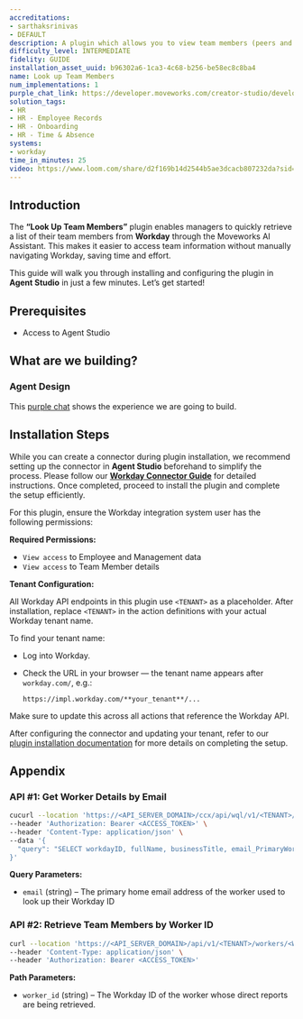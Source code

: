 ```yaml
---
accreditations:
- sarthaksrinivas
- DEFAULT
description: A plugin which allows you to view team members (peers and delegates).
difficulty_level: INTERMEDIATE
fidelity: GUIDE
installation_asset_uuid: b96302a6-1ca3-4c68-b256-be58ec8c8ba4
name: Look up Team Members
num_implementations: 1
purple_chat_link: https://developer.moveworks.com/creator-studio/developer-tools/purple-chat?conversation=%7B%22startTimestamp%22%3A%2211%3A43+AM%22%2C%22messages%22%3A%5B%7B%22role%22%3A%22user%22%2C%22parts%22%3A%5B%7B%22richText%22%3A%22%3Cp%3EWho+is+on+Ellen%27s+team%3F%3C%2Fp%3E%22%7D%5D%7D%2C%7B%22role%22%3A%22assistant%22%2C%22parts%22%3A%5B%7B%22reasoningSteps%22%3A%5B%7B%22status%22%3A%22success%22%2C%22richText%22%3A%22%3Cp%3ESearches+Workday+for+relevant+information+on+the+user%3C%2Fp%3E%22%7D%5D%7D%2C%7B%22richText%22%3A%22%3Cp%3EI+have+found+out+that+there+are+multiple+Ellens+in+your+organization.+For+whom+do+you+want+me+to+fetch+the+team+members+for%3F%3C%2Fp%3E%5Cn%3Cul%3E%5Cn++%3Cli%3EEllen+H%2C+Sales+Director%3C%2Fli%3E%5Cn++%3Cli%3EEllen+M%2C+Engineering+Lead%3C%2Fli%3E%5Cn%3C%2Ful%3E%22%7D%5D%7D%2C%7B%22role%22%3A%22user%22%2C%22parts%22%3A%5B%7B%22richText%22%3A%22%3Cp%3EI+want+to+see+the+team+members+of+Ellen+H+who+is+a+Sales+Director.%3C%2Fp%3E%22%7D%5D%7D%2C%7B%22role%22%3A%22assistant%22%2C%22parts%22%3A%5B%7B%22reasoningSteps%22%3A%5B%7B%22richText%22%3A%22%3Cp%3ESearches+Workday+for+team+members+information%3C%2Fp%3E%22%2C%22status%22%3A%22success%22%7D%5D%7D%2C%7B%22richText%22%3A%22%3Cp%3EHere+are+the+team+members+of+Ellen+H%2C+Sales+Director%3A%3C%2Fp%3E%5Cn%3Cul%3E%5Cn++%3Cli%3EJacob+R%3C%2Fli%3E%5Cn++%3Cli%3ERudolph+J%3C%2Fli%3E%5Cn%3C%2Ful%3E%22%7D%5D%7D%5D%7D
solution_tags:
- HR
- HR - Employee Records
- HR - Onboarding
- HR - Time & Absence
systems:
- workday
time_in_minutes: 25
video: https://www.loom.com/share/d2f169b14d2544b5ae3dcacb807232da?sid=1d00d88d-35dd-4377-9ea5-726c18a04787
---
```

## Introduction

The **“Look Up Team Members”** plugin enables managers to quickly retrieve a list of their team members from **Workday** through the Moveworks AI Assistant. This makes it easier to access team information without manually navigating Workday, saving time and effort.

This guide will walk you through installing and configuring the plugin in **Agent Studio** in just a few minutes. Let’s get started!

## **Prerequisites**

- Access to Agent Studio

## **What are we building?**

### Agent Design

This [purple chat](https://developer.moveworks.com/creator-studio/developer-tools/purple-chat?conversation=%7B%22startTimestamp%22%3A%2211%3A43+AM%22%2C%22messages%22%3A%5B%7B%22role%22%3A%22user%22%2C%22parts%22%3A%5B%7B%22richText%22%3A%22%3Cp%3EWho+is+on+Ellen%27s+team%3F%3C%2Fp%3E%22%7D%5D%7D%2C%7B%22role%22%3A%22assistant%22%2C%22parts%22%3A%5B%7B%22reasoningSteps%22%3A%5B%7B%22status%22%3A%22success%22%2C%22richText%22%3A%22%3Cp%3ESearches+Workday+for+relevant+information+on+the+user%3C%2Fp%3E%22%7D%5D%7D%2C%7B%22richText%22%3A%22%3Cp%3EI+have+found+out+that+there+are+multiple+Ellens+in+your+organization.+For+whom+do+you+want+me+to+fetch+the+team+members+for%3F%3C%2Fp%3E%5Cn%3Cul%3E%5Cn++%3Cli%3EEllen+H%2C+Sales+Director%3C%2Fli%3E%5Cn++%3Cli%3EEllen+M%2C+Engineering+Lead%3C%2Fli%3E%5Cn%3C%2Ful%3E%22%7D%5D%7D%2C%7B%22role%22%3A%22user%22%2C%22parts%22%3A%5B%7B%22richText%22%3A%22%3Cp%3EI+want+to+see+the+team+members+of+Ellen+H+who+is+a+Sales+Director.%3C%2Fp%3E%22%7D%5D%7D%2C%7B%22role%22%3A%22assistant%22%2C%22parts%22%3A%5B%7B%22reasoningSteps%22%3A%5B%7B%22richText%22%3A%22%3Cp%3ESearches+Workday+for+team+members+information%3C%2Fp%3E%22%2C%22status%22%3A%22success%22%7D%5D%7D%2C%7B%22richText%22%3A%22%3Cp%3EHere+are+the+team+members+of+Ellen+H%2C+Sales+Director%3A%3C%2Fp%3E%5Cn%3Cul%3E%5Cn++%3Cli%3EJacob+R%3C%2Fli%3E%5Cn++%3Cli%3ERudolph+J%3C%2Fli%3E%5Cn%3C%2Ful%3E%22%7D%5D%7D%5D%7D) shows the experience we are going to build.

## Installation Steps

While you can create a connector during plugin installation, we recommend setting up the connector in **Agent Studio** beforehand to simplify the process. Please follow our [**Workday Connector Guide**](https://developer.moveworks.com/marketplace/package/?id=workday&hist=home%2Cbrws#how-to-implement) for detailed instructions. Once completed, proceed to install the plugin and complete the setup efficiently.

For this plugin, ensure the Workday integration system user has the following permissions:

**Required Permissions:**

- `View access` to Employee and Management data
- `View access` to Team Member details

**Tenant Configuration:**

All Workday API endpoints in this plugin use `<TENANT>` as a placeholder. After installation, replace `<TENANT>` in the action definitions with your actual Workday tenant name.

To find your tenant name:

- Log into Workday.
- Check the URL in your browser — the tenant name appears after `workday.com/`, e.g.:
    
    `https://impl.workday.com/**your_tenant**/...`
    

Make sure to update this across all actions that reference the Workday API.

After configuring the connector and updating your tenant, refer to our [plugin installation documentation](https://help.moveworks.com/docs/ai-agent-marketplace-installation) for more details on completing the setup.

## **Appendix**

### **API #1:  Get Worker Details by Email**

```bash
cucurl --location 'https://<API_SERVER_DOMAIN>/ccx/api/wql/v1/<TENANT>/data' \
--header 'Authorization: Bearer <ACCESS_TOKEN>' \
--header 'Content-Type: application/json' \
--data '{
  "query": "SELECT workdayID, fullName, businessTitle, email_PrimaryWorkOrPrimaryHome as email, employeeID FROM allWorkers WHERE email_PrimaryWorkOrPrimaryHome = %27{{email}}%27"
}'
```

**Query Parameters:**

- `email` (string) – The primary home email address of the worker used to look up their Workday ID

### **API #2: Retrieve Team Members by Worker ID**

```bash
curl --location 'https://<API_SERVER_DOMAIN>/api/v1/<TENANT>/workers/<WORKER_ID>/directReports' \
--header 'Content-Type: application/json' \
--header 'Authorization: Bearer <ACCESS_TOKEN>'
```

**Path Parameters:**

- `worker_id` (string) – The Workday ID of the worker whose direct reports are being retrieved.